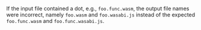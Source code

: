 If the input file contained a dot, e.g., `foo.func.wasm`, the output file names were incorrect, namely `foo.wasm` and `foo.wasabi.js` instead of the expected `foo.func.wasm` and `foo.func.wasabi.js`.
